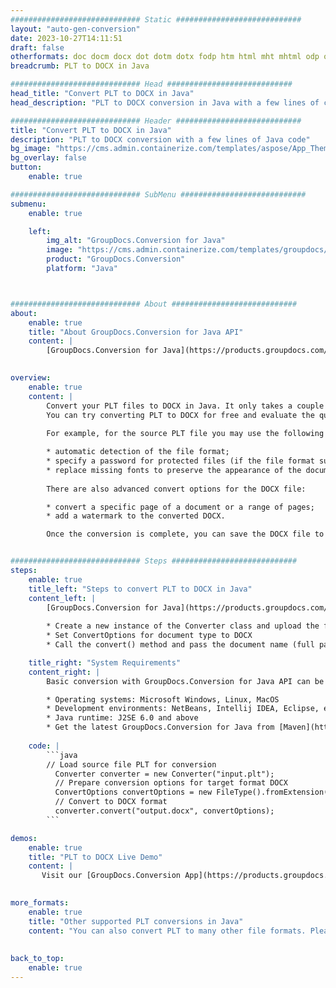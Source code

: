 ```yaml
---
############################# Static ############################
layout: "auto-gen-conversion"
date: 2023-10-27T14:11:51
draft: false
otherformats: doc docm docx dot dotm dotx fodp htm html mht mhtml odp odt otp pot potm potx pps ppsm ppsx ppt pptm pptx rtf
breadcrumb: PLT to DOCX in Java

############################# Head ############################
head_title: "Convert PLT to DOCX in Java"
head_description: "PLT to DOCX conversion in Java with a few lines of code. Convert over 160 file formats using the GroupDocs document conversion API for Java"

############################# Header ############################
title: "Convert PLT to DOCX in Java"
description: "PLT to DOCX conversion with a few lines of Java code"
bg_image: "https://cms.admin.containerize.com/templates/aspose/App_Themes/V3/images/bg/header1.png"
bg_overlay: false
button:
    enable: true

############################# SubMenu ############################
submenu:
    enable: true

    left:
        img_alt: "GroupDocs.Conversion for Java"
        image: "https://cms.admin.containerize.com/templates/groupdocs/images/product-logos/90x90-noborder/groupdocs-conversion-java.png"
        product: "GroupDocs.Conversion"
        platform: "Java"



############################# About ############################
about:
    enable: true
    title: "About GroupDocs.Conversion for Java API"
    content: |
        [GroupDocs.Conversion for Java](https://products.groupdocs.com/conversion/java/) is an advanced file format conversion API for converting between popular image and document formats such as Microsoft Office, OpenDocument, PDF, HTML, email, CAD. and much more with just a few lines of code. The native API automatically detects the formats of the original documents and offers many options for customizing the converted documents. Along with the function of extracting information from a document, it also supports caching of the conversion results to the local disk by default. However, any type of cache storage can be supported by implementing the appropriate interfaces - Amazon S3, Dropbox, Google Drive, Windows Azure, Reddis, or any others.
    

overview:
    enable: true
    content: |
        Convert your PLT files to DOCX in Java. It only takes a couple of lines of Java code on any platform of your choice, such as Windows, Linux, macOS.
        You can try converting PLT to DOCX for free and evaluate the quality of the conversion results. Along with simple file conversion scripts, you can try more sophisticated options for loading the PLT source file and storing the DOCX output. 
        
        For example, for the source PLT file you may use the following load options:

        * automatic detection of the file format;
        * specify a password for protected files (if the file format supports it);
        * replace missing fonts to preserve the appearance of the document.
        
        There are also advanced convert options for the DOCX file:

        * convert a specific page of a document or a range of pages;
        * add a watermark to the converted DOCX.

        Once the conversion is complete, you can save the DOCX file to your local file path or to any third party storage such as FTP, Amazon S3, Google Drive, Dropbox etc. Please note - to convert PLT to DOCX, you do not need to install any additional software, such as MS Office, Open Office, Adobe Acrobat Reader etc.


############################# Steps ############################
steps:
    enable: true
    title_left: "Steps to convert PLT to DOCX in Java"
    content_left: |
        [GroupDocs.Conversion for Java](https://products.groupdocs.com/conversion/java/) allows developers to easily convert PLT file to DOCX with a few lines of code.
        
        * Create a new instance of the Converter class and upload the file PLT with the full path
        * Set ConvertOptions for document type to DOCX
        * Call the convert() method and pass the document name (full path) and format (DOCX) as a parameter

    title_right: "System Requirements"
    content_right: |
        Basic conversion with GroupDocs.Conversion for Java API can be done with just a few lines of code. Our APIs are supported on all major platforms and operating systems. Before executing the code below, make sure you have the following prerequisites installed on your system.

        * Operating systems: Microsoft Windows, Linux, MacOS
        * Development environments: NetBeans, Intellij IDEA, Eclipse, etc.
        * Java runtime: J2SE 6.0 and above
        * Get the latest GroupDocs.Conversion for Java from [Maven](https://repository.groupdocs.com/webapp/#/artifacts/browse/tree/General/repo/com/groupdocs/groupdocs-conversion)
         
    code: |
        ```java    
        // Load source file PLT for conversion
          Converter converter = new Converter("input.plt");
          // Prepare conversion options for target format DOCX
          ConvertOptions convertOptions = new FileType().fromExtension("docx").getConvertOptions();
          // Convert to DOCX format
          converter.convert("output.docx", convertOptions);
        ```

demos:
    enable: true
    title: "PLT to DOCX Live Demo"
    content: |
       Visit our [GroupDocs.Conversion App](https://products.groupdocs.app/conversion/family) website and try PLT to DOCX conversion now. The free demo has the following benefits
          

more_formats:
    enable: true
    title: "Other supported PLT conversions in Java"
    content: "You can also convert PLT to many other file formats. Please see the list below."
       
       
back_to_top:
    enable: true
---
```

